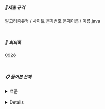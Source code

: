 

##### 📌제출 규격

알고리즘유형 / 사이트 문제번호 문제이름 / 이름.java

<br>

##### 📖 회의록

[0928](https://github.com/SSAFY6-SEOUL13-RUNAWAY/AlogrithmStudy/blob/main/Minutes%20of%20Meeting/2021_09_28.md)

<br>

##### 📋 풀어본 문제

<details>
    <summary>백준</summary>
    <ol>
        <li><a href="https://www.acmicpc.net/problem/11047">동전 0_11047</li>
        <li><a href="https://www.acmicpc.net/problem/1931">회의실 배정_1931</li>
        <li><a href="https://www.acmicpc.net/problem/1541">잃어버린 괄호_1541</li>
        <li><a href="https://www.acmicpc.net/problem/1003">피보나치 함수_1003</li>
        <li><a href="https://www.acmicpc.net/problem/1904">01타일_1904</li>
        <li><a href="https://www.acmicpc.net/problem/9184">신나는 함수 여행_9184</li>
        <li><a href="https://www.acmicpc.net/problem/17143">낚시왕_17143</li>
    </ol>
</details>
<br>


<details>
    <summary>SWEA</summary>
    <ol>
        <li><a href="">예시</li>
    </ol>
</details>




